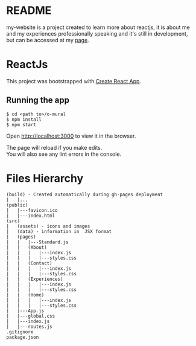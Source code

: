 # README
my-website is a project created to learn more about reactjs,
it is about me and my experiences professionally speaking and 
it's still in development, but can be accessed at my [page](https://rosantori.github.io/my-website).

# ReactJs

This project was bootstrapped with [Create React App](https://github.com/facebook/create-react-app).

## Running the app 
```
$ cd <path to>/o-mural
$ npm install
$ npm start

```

Open [http://localhost:3000](http://localhost:3000) to view it in the browser.

The page will reload if you make edits.<br />
You will also see any lint errors in the console.

# Files Hierarchy
```
(build) - Created automatically during gh-pages deployment
|   |...
(public)
|   |---favicon.ico
|   |---index.html
(src)
|   (assets) - icons and images 
|   (data) - information in  JSX format
|   (pages)
|   |   |---Standard.js
|   |   (About)
|   |   |   |---index.js
|   |   |   |---styles.css
|   |   (Contact)
|   |   |   |---index.js
|   |   |   |---styles.css
|   |   (Experiences)
|   |   |   |---index.js
|   |   |   |---styles.css
|   |   (Home)
|   |   |   |---index.js
|   |   |   |---styles.css
|   |---App.js
|   |---global.css
|   |---index.js
|   |---routes.js
.gitignore
package.json
```
